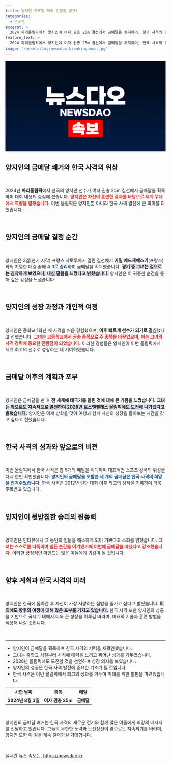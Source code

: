```yaml
---
title: 양지인 무표정 뒤의 긴장감 공개!
categories:
  - 스포츠
excerpt: >
  2024 파리올림픽에서 양지인이 여자 권총 25m 결선에서 금메달을 차지하며, 한국 사격의 전통을 이어갔습니다. 12년 만의 금빛 총성에 환호하며, 그는 또 다른 도전을 향한 포부를 밝혔습니다.
feature_text: >
  2024 파리올림픽에서 양지인이 여자 권총 25m 결선에서 금메달을 차지하며, 한국 사격의 전통을 이어갔습니다. 12년 만의 금빛 총성에 환호하며, 그는 또 다른 도전을 향한 포부를 밝혔습니다.
image: '/assets/img/newsdao_breakingnews.jpg'
---
```


<p><img src="/assets/img/newsdao_breakingnews.jpg" alt="ontimetimes 속보" /></p>

<h2 data-ke-size="size26">양지인의 금메달 쾌거와 한국 사격의 위상</h2>

<p data-ke-size="size16">&nbsp;</p>

<p>2024년 <b>파리올림픽</b>에서 한국의 양지인 선수가 여자 권총 25m 결선에서 금메달을 획득하며 대회 내용의 중심에 섰습니다. <b><span style="color: #ee2323;">양지인은 자신이 훈련한 결과를 바탕으로 세계 무대에서 역량을 펼쳤습니다.</span></b> 이번 올림픽은 양지인뿐 아니라 한국 사격 발전에 큰 의미를 더했습니다. </p>

<p data-ke-size="size16">&nbsp;</p>

<h2 data-ke-size="size26">양지인의 금메달 결정 순간</h2>

<p data-ke-size="size16">&nbsp;</p>

<p>양지인은 3일(현지 시각) 프랑스 샤토루에서 열린 결선에서 <b>카밀 예드제예스키</b>(프랑스)와의 치열한 대결 끝에 <b><span style="color: #1a5490;">4-1로 승리</span></b>하며 금메달을 획득했습니다. <b><span style="background-color: #21538527;">경기 중 그녀는 겉으로는 침착하게 보였으나, 내심 떨림을 느꼈다고 밝혔습니다.</span></b> 양지인은 이 귀중한 순간을 통해 깊은 감정을 느꼈습니다.</p>

<p data-ke-size="size16">&nbsp;</p>

<h2 data-ke-size="size26">양지인의 성장 과정과 개인적 여정</h2>

<p data-ke-size="size16">&nbsp;</p>

<p>양지인은 중학교 1학년 때 사격을 처음 경험했으며, <b>이후 빠르게 선수가 되기로 결심</b>했다고 전했습니다. <b><span style="color: #ee2323;">그녀는 고등학교에서 권총 종목으로 주 종목을 바꾸었으며, 이는 그녀의 사격 경력에 중요한 전환점이 되었습니다.</span></b> 이러한 경험들은 양지인이 이번 올림픽에서 세계 최고의 선수로 성장하는 데 기여하였습니다.</p>

<p data-ke-size="size16">&nbsp;</p>

<h2 data-ke-size="size26">금메달 이후의 계획과 포부</h2>

<p data-ke-size="size16">&nbsp;</p>

<p>양지인은 금메달을 딴 후 <b>전 세계에 태극기를 올린 것에 대해 큰 기쁨을 느꼈습니다.</b> <b><span style="background-color: #21538527;">그녀는 앞으로도 지속적으로 발전하여 2028년 로스앤젤레스 올림픽에도 도전해 나가겠다고 밝혔습니다.</span></b> 양지인은 이제 방학을 맞아 여행과 함께 자신의 성장을 돌아보는 시간을 갖고 싶다고 전했습니다.</p>

<p data-ke-size="size16">&nbsp;</p>

<h2 data-ke-size="size26">한국 사격의 성과와 앞으로의 비전</h2>

<p data-ke-size="size16">&nbsp;</p>

<p>이번 올림픽에서 한국 사격은 총 5개의 메달을 획득하며 대표적인 스포츠 강국의 위상을 다시 한번 확인했습니다. <b><span style="color: #1a5490;">양지인의 금메달을 포함한 세 개의 금메달은 한국 사격의 희망을 안겨주었습니다.</span></b> 한국 사격은 2012년 런던 대회 이후 최고의 성적을 기록하며 더욱 주목받고 있습니다.</p>

<p data-ke-size="size16">&nbsp;</p>

<h2 data-ke-size="size26">양지인이 뒷받침한 승리의 원동력</h2>

<p data-ke-size="size16">&nbsp;</p>

<p>양지인은 인터뷰에서 그 동안의 힘듦을 해소하게 되어 기쁘다고 소회를 밝혔습니다. <b><span style="color: #ee2323;">그녀는 스스로를 다독이며 힘든 순간을 이겨냈기에 이번에 금메달을 따냈다고 강조했습니다.</span></b> 이러한 긍정적인 마인드는 많은 이들에게 귀감이 될 것입니다.</p>

<p data-ke-size="size16">&nbsp;</p>

<h2 data-ke-size="size26">향후 계획과 한국 사격의 미래</h2>

<p data-ke-size="size16">&nbsp;</p>

<p>양지인은 한국에 돌아간 후 자신이 가장 사랑하는 집밥을 즐기고 싶다고 밝혔습니다. <b><span style="background-color: #21538527;">이 외에도 향후의 여정에 대해 많은 포부를 가지고 있습니다.</span></b> 한국 사격 또한 양지인의 성공을 기반으로 국제 무대에서 더욱 큰 성장을 이루길 바라며, 미래의 기술과 훈련 방법을 적용해 나갈 것입니다.</p>

<p data-ke-size="size16">&nbsp;</p>

<hr/>

<ul>
    <li>양지인이 금메달을 획득하며 한국 사격의 저력을 재확인했습니다.</li>
    <li>그녀는 중학교 시절부터 사격에 매력을 느끼고 뛰어난 성과를 거두었습니다.</li>
    <li>2028년 올림픽에도 도전할 것을 선언하며 성장 의지를 보였습니다.</li>
    <li>양지인의 성공은 한국 사격 발전에 중요한 기초가 될 것입니다.</li>
    <li>한국 사격은 이번 올림픽에서 최고의 성과를 거두며 미래를 위한 발판을 마련했습니다.</li>
</ul>

<table style="width:100%; border-collapse: collapse;">
    <tr>
        <td style="text-align: center; height: 17px;"><b>시합 날짜</b></td>
        <td style="text-align: center; height: 17px;"><b>종목</b></td>
        <td style="text-align: center; height: 17px;"><b>메달</b></td>
    </tr>
    <tr>
        <td style="text-align: center; height: 17px;"><b>2024년 8월 3일</b></td>
        <td style="text-align: center; height: 17px;"><b>여자 권총 25m</b></td>
        <td style="text-align: center; height: 17px;"><b>금메달</b></td>
    </tr>
</table>

<p data-ke-size="size16">&nbsp;</p>

<p>양지인의 금메달 쾌거는 한국 사격의 새로운 전기와 함께 많은 이들에게 희망의 메시지를 전달하고 있습니다. 그들의 무한한 노력과 도전정신이 앞으로도 지속되기를 바라며, 양지인 또한 이 길을 계속 걸어가길 기대합니다. </p>

<p data-ke-size="size16">&nbsp;</p>
실시간 뉴스 속보는, <a href="https://newsdao.kr" rel="dofollow">https://newsdao.kr</a>


